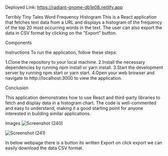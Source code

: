 Deployed Link: https://radiant-gnome-db1e08.netlify.app

Terribly Tiny Tales Word Frequency Histogram
This is a React application that fetches text data from a URL and displays a histogram of the frequency of the top 20 most occurring words in the text. The user can also export the data in CSV format by clicking on the "Export" button.

Components

Instructions
To run the application, follow these steps:

1.Clone the repository to your local machine.
2.Install the necessary dependencies by running npm install or yarn install.
3.Start the development server by running npm start or yarn start.
4.Open your web browser and navigate to http://localhost:3000 to view the application.


Conclusion

This application demonstrates how to use React and third-party libraries to fetch and display data in a histogram chart. The code is well-commented and easy to understand, making it a good starting point for anyone interested in building similar applications.

Images
![Screenshot (240)](https://github.com/Shraddhasingh171/Terribly-Tiny-Tales-Assignment/assets/91796853/0cc46c24-df72-473d-9b19-5a1d913ed64a)

![Screenshot (241)](https://github.com/Shraddhasingh171/Terribly-Tiny-Tales-Assignment/assets/91796853/95c99dc8-729e-485d-805c-adf06b3bb88b)

In below webpage there is a button its written Export on click export we can easily download the data CSV format.
